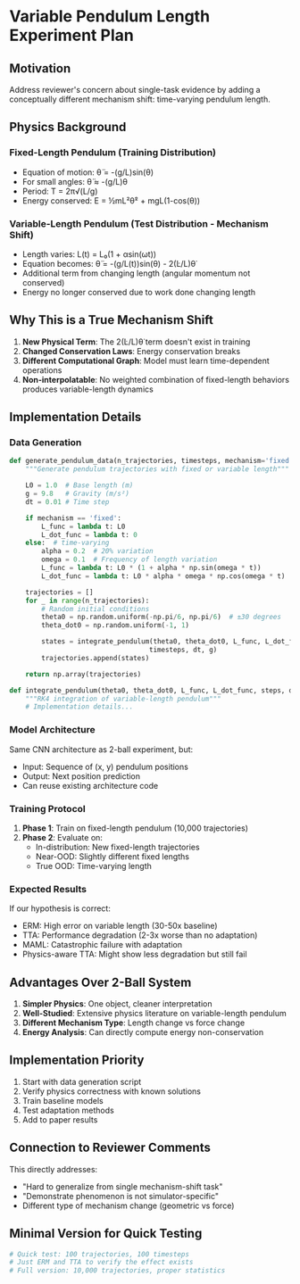 # Variable Pendulum Length Experiment Plan

## Motivation
Address reviewer's concern about single-task evidence by adding a conceptually different mechanism shift: time-varying pendulum length.

## Physics Background

### Fixed-Length Pendulum (Training Distribution)
- Equation of motion: θ̈ = -(g/L)sin(θ)
- For small angles: θ̈ ≈ -(g/L)θ
- Period: T = 2π√(L/g)
- Energy conserved: E = ½mL²θ̇² + mgL(1-cos(θ))

### Variable-Length Pendulum (Test Distribution - Mechanism Shift)
- Length varies: L(t) = L₀(1 + αsin(ωt))
- Equation becomes: θ̈ = -(g/L(t))sin(θ) - 2(L̇/L)θ̇
- Additional term from changing length (angular momentum not conserved)
- Energy no longer conserved due to work done changing length

## Why This is a True Mechanism Shift
1. **New Physical Term**: The 2(L̇/L)θ̇ term doesn't exist in training
2. **Changed Conservation Laws**: Energy conservation breaks
3. **Different Computational Graph**: Model must learn time-dependent operations
4. **Non-interpolatable**: No weighted combination of fixed-length behaviors produces variable-length dynamics

## Implementation Details

### Data Generation
```python
def generate_pendulum_data(n_trajectories, timesteps, mechanism='fixed'):
    """Generate pendulum trajectories with fixed or variable length"""

    L0 = 1.0  # Base length (m)
    g = 9.8   # Gravity (m/s²)
    dt = 0.01 # Time step

    if mechanism == 'fixed':
        L_func = lambda t: L0
        L_dot_func = lambda t: 0
    else:  # time-varying
        alpha = 0.2  # 20% variation
        omega = 0.1  # Frequency of length variation
        L_func = lambda t: L0 * (1 + alpha * np.sin(omega * t))
        L_dot_func = lambda t: L0 * alpha * omega * np.cos(omega * t)

    trajectories = []
    for _ in range(n_trajectories):
        # Random initial conditions
        theta0 = np.random.uniform(-np.pi/6, np.pi/6)  # ±30 degrees
        theta_dot0 = np.random.uniform(-1, 1)

        states = integrate_pendulum(theta0, theta_dot0, L_func, L_dot_func,
                                   timesteps, dt, g)
        trajectories.append(states)

    return np.array(trajectories)

def integrate_pendulum(theta0, theta_dot0, L_func, L_dot_func, steps, dt, g):
    """RK4 integration of variable-length pendulum"""
    # Implementation details...
```

### Model Architecture
Same CNN architecture as 2-ball experiment, but:
- Input: Sequence of (x, y) pendulum positions
- Output: Next position prediction
- Can reuse existing architecture code

### Training Protocol
1. **Phase 1**: Train on fixed-length pendulum (10,000 trajectories)
2. **Phase 2**: Evaluate on:
   - In-distribution: New fixed-length trajectories
   - Near-OOD: Slightly different fixed lengths
   - True OOD: Time-varying length

### Expected Results
If our hypothesis is correct:
- ERM: High error on variable length (30-50x baseline)
- TTA: Performance degradation (2-3x worse than no adaptation)
- MAML: Catastrophic failure with adaptation
- Physics-aware TTA: Might show less degradation but still fail

## Advantages Over 2-Ball System
1. **Simpler Physics**: One object, cleaner interpretation
2. **Well-Studied**: Extensive physics literature on variable-length pendulum
3. **Different Mechanism Type**: Length change vs force change
4. **Energy Analysis**: Can directly compute energy non-conservation

## Implementation Priority
1. Start with data generation script
2. Verify physics correctness with known solutions
3. Train baseline models
4. Test adaptation methods
5. Add to paper results

## Connection to Reviewer Comments
This directly addresses:
- "Hard to generalize from single mechanism-shift task"
- "Demonstrate phenomenon is not simulator-specific"
- Different type of mechanism change (geometric vs force)

## Minimal Version for Quick Testing
```python
# Quick test: 100 trajectories, 100 timesteps
# Just ERM and TTA to verify the effect exists
# Full version: 10,000 trajectories, proper statistics
```

